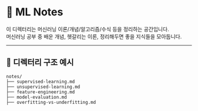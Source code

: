 # 📔 ML Notes

이 디렉터리는 머신러닝 이론/개념/알고리즘/수식 등을 정리하는 공간입니다.  
머신러닝 공부 중 배운 개념, 헷갈리는 이론, 정리해두면 좋을 지식들을 모아둡니다.

---

## 📂 디렉터리 구조 예시
```text
notes/
├── supervised-learning.md
├── unsupervised-learning.md
├── feature-engineering.md
├── model-evaluation.md
├── overfitting-vs-underfitting.md
